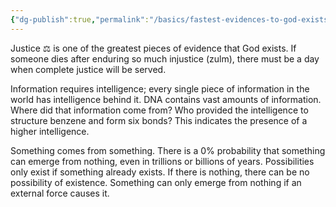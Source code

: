 ```yaml
---
{"dg-publish":true,"permalink":"/basics/fastest-evidences-to-god-exists/","dgPassFrontmatter":true,"noteIcon":"","created":"2025-05-09T22:26:33.858+05:00","updated":"2025-05-07T23:54:10.384+05:00"}
---
```


Justice ⚖️ is one of the greatest pieces of evidence that God exists. If someone dies after enduring so much injustice (zulm), there must be a day when complete justice will be served.


Information requires intelligence; every single piece of information in the world has intelligence behind it. DNA contains vast amounts of information. Where did that information come from? Who provided the intelligence to structure benzene and form six bonds? This indicates the presence of a higher intelligence.


Something comes from something. There is a 0% probability that something can emerge from nothing, even in trillions or billions of years. Possibilities only exist if something already exists. If there is nothing, there can be no possibility of existence. Something can only emerge from nothing if an external force causes it.